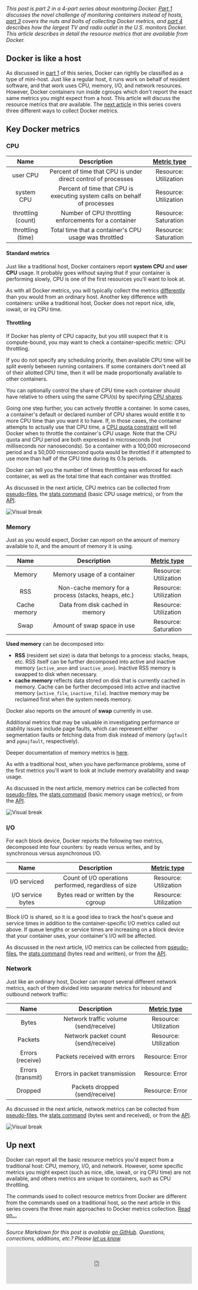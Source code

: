 *This post is part 2 in a 4-part series about monitoring Docker. [Part 1][part-1] discusses the novel challenge of monitoring containers instead of hosts, [part 3][part-3] covers the nuts and bolts of collecting Docker metrics, and [part 4][part-4] describes how the largest TV and radio outlet in the U.S. monitors Docker. This article describes in detail the resource metrics that are available from Docker.*

## Docker is like a host
As discussed in [part 1][part-1] of this series, Docker can rightly be classified as a type of mini-host. Just like a regular host, it runs work on behalf of resident software, and that work uses CPU, memory, I/O, and network resources. However, Docker containers run inside cgroups which don't report the exact same metrics you might expect from a host. This article will discuss the resource metrics that *are* available. The [next article][part-3] in this series covers three different ways to collect Docker metrics.

## Key Docker metrics
### CPU

| **Name** | **Description** | **[Metric type][types]** |
|:---:|:---:|:---:|
| user CPU | Percent of time that CPU is under direct control of processes  | Resource: Utilization |
| system CPU | Percent of time that CPU is executing system calls on behalf of processes | Resource: Utilization |
| throttling (count) | Number of CPU throttling enforcements for a container | Resource: Saturation |
| throttling (time) | Total time that a container's CPU usage was throttled | Resource: Saturation |

#### Standard metrics
Just like a traditional host, Docker containers report **system CPU** and **user CPU** usage. It probably goes without saying that if your container is performing slowly, CPU is one of the first resources you'll want to look at.

As with all Docker metrics, you will typically collect the metrics [differently][part-3] than you would from an ordinary host. Another key difference with containers: unlike a traditional host, Docker does not report nice, idle, iowait, or irq CPU time.

<h4 class="anchor" id="throttling">Throttling</h4>
If Docker has plenty of CPU capacity, but you still suspect that it is compute-bound, you may want to check a container-specific metric: CPU throttling.

If you do not specify any scheduling priority, then available CPU time will be split evenly between running containers. If some containers don't need all of their allotted CPU time, then it will be made proportionally available to other containers.

You can optionally control the share of CPU time each container should have relative to others using the same CPU(s) by specifying [CPU shares](https://docs.docker.com/reference/run/#cpu-share-constraint). 

Going one step further, you can actively throttle a container. In some cases, a container's default or declared number of CPU shares would entitle it to more CPU time than you want it to have. If, in those cases, the container attempts to actually use that CPU time, a [CPU quota constraint](https://docs.docker.com/reference/run/#cpu-quota-constraint) will tell Docker when to throttle the container's CPU usage. Note that the CPU quota and CPU period are both expressed in microseconds (not milliseconds nor nanoseconds). So a container with a 100,000 microsecond period and a 50,000 microsecond quota would be throttled if it attempted to use more than half of the CPU time during its 0.1s periods.

Docker can tell you the number of times throttling was enforced for each container, as well as the total time that each container was throttled.

As discussed in the next article, CPU metrics can be collected from [pseudo-files][part-3-pseudo-files-cpu], the [stats command][part-3-stats-cpu] (basic CPU usage metrics), or from the [API][part-3-api-cpu].

![Visual break](https://don08600y3gfm.cloudfront.net/ps3b/blog/images/2015-03-container-monitoring/p2_divider_1.png)
### Memory
Just as you would expect, Docker can report on the amount of memory available to it, and the amount of memory it is using. 

| **Name** | **Description** | **[Metric type][types]** |
|:---:|:---:|:---:|
| Memory | Memory usage of a container | Resource: Utilization |
| RSS | Non-cache memory for a process (stacks, heaps, etc.) | Resource: Utilization |
| Cache memory | Data from disk cached in memory | Resource: Utilization |
| Swap | Amount of swap space in use | Resource: Saturation |

**Used memory** can be decomposed into:

* **RSS** (resident set size) is data that belongs to a process: stacks, heaps, etc. RSS itself can be further decomposed into active and inactive memory (`active_anon` and `inactive_anon`). Inactive RSS memory is swapped to disk when necessary.
* **cache memory** reflects data stored on disk that is currently cached in memory. Cache can be further decomposed into active and inactive memory (`active_file`, `inactive_file`). Inactive memory may be reclaimed first when the system needs memory.

Docker also reports on the amount of **swap** currently in use.

Additional metrics that may be valuable in investigating performance or stability issues include page faults, which can represent either segmentation faults or fetching data from disk instead of memory (`pgfault` and `pgmajfault`, respectively).

Deeper documentation of memory metrics is [here][memory-metrics-doc].

As with a traditional host, when you have performance problems, some of the first metrics you'll want to look at include memory availability and swap usage.

As discussed in the next article, memory metrics can be collected from [pseudo-files][part-3-pseudo-files-memory], the [stats command][part-3-stats-memory] (basic memory usage metrics), or from the [API][part-3-api-memory].

![Visual break](https://don08600y3gfm.cloudfront.net/ps3b/blog/images/2015-03-container-monitoring/p2_divider_2.png)
### I/O

For each block device, Docker reports the following two metrics, decomposed into four counters: by reads versus writes, and by synchronous versus asynchronous I/O.

| **Name** | **Description** | **[Metric type][types]** |
|:---:|:---:|:---:|
| I/O serviced | Count of I/O operations performed, regardless of size | Resource: Utilization |
| I/O service bytes | Bytes read or written by the cgroup | Resource: Utilization |

Block I/O is shared, so it is a good idea to track the host's queue and service times in addition to the container-specific I/O metrics called out above. If queue lengths or service times are increasing on a block device that your container uses, your container's I/O will be affected.

As discussed in the next article, I/O metrics can be collected from [pseudo-files][part-3-pseudo-files-io], the [stats command][part-3-stats-memory] (bytes read and written), or from the [API][part-3-api-io].

### Network

Just like an ordinary host, Docker can report several different network metrics, each of them divided into separate metrics for inbound and outbound network traffic:

| **Name** | **Description** | **[Metric type][types]** |
|:---:|:---:|:---:|
| Bytes | Network traffic volume (send/receive) | Resource: Utilization |
| Packets | Network packet count (send/receive) | Resource: Utilization |
| Errors (receive) | Packets received with errors | Resource: Error |
| Errors (transmit) | Errors in packet transmission | Resource: Error |
| Dropped | Packets dropped (send/receive) | Resource: Error |

As discussed in the next article, network metrics can be collected from [pseudo-files][part-3-pseudo-files-network], the [stats command][part-3-stats-network] (bytes sent and received), or from the [API][part-3-api-network].

![Visual break](https://don08600y3gfm.cloudfront.net/ps3b/blog/images/2015-03-container-monitoring/p2_divider_3.png)
## Up next
Docker can report all the basic resource metrics you'd expect from a traditional host: CPU, memory, I/O, and network. However, some specific metrics you might expect (such as nice, idle, iowait, or irq CPU time) are not available, and others metrics are unique to containers, such as CPU throttling.

The commands used to collect resource metrics from Docker are different from the commands used on a traditional host, so the next article in this series covers the three main approaches to Docker metrics collection. [Read on...][part-3]
- - -

*Source Markdown for this post is available [on GitHub][markdown]. Questions, corrections, additions, etc.? Please [let us know][issues].*


<iframe width="100%" height="100" style="border: 0;" src="https://go.pardot.com/l/38172/2015-03-02/h6c2r" scrolling="no" type="text/html" frameborder="0" allowtransparency="true"></iframe>

[markdown]: https://github.com/DataDog/the-monitor/blob/master/docker/2_how_to_monitor_docker_resource_metrics.md
[issues]: https://github.com/datadog/the-monitor/issues
[part-1]: https://www.datadoghq.com/blog/the-docker-monitoring-problem/
[part-3]: https://www.datadoghq.com/blog/how-to-collect-docker-metrics
[part-4]: https://www.datadoghq.com/blog/iheartradio-monitors-docker/
[part-3-pseudo-files-cpu]: https://www.datadoghq.com/blog/how-to-collect-docker-metrics/#pseudo-files-cpu
[part-3-pseudo-files-memory]: https://www.datadoghq.com/blog/how-to-collect-docker-metrics/#pseudo-files-memory
[part-3-pseudo-files-io]: https://www.datadoghq.com/blog/how-to-collect-docker-metrics/#pseudo-files-io
[part-3-pseudo-files-network]: https://www.datadoghq.com/blog/how-to-collect-docker-metrics/#pseudo-files-network
[part-3-stats-cpu]: https://www.datadoghq.com/blog/how-to-collect-docker-metrics/#stats-cpu
[part-3-stats-memory]: https://www.datadoghq.com/blog/how-to-collect-docker-metrics/#stats-memory
[part-3-stats-network]: https://www.datadoghq.com/blog/how-to-collect-docker-metrics/#stats-network
[part-3-api-cpu]: https://www.datadoghq.com/blog/how-to-collect-docker-metrics/#api-cpu
[part-3-api-memory]: https://www.datadoghq.com/blog/how-to-collect-docker-metrics/#api-memory
[part-3-api-io]: https://www.datadoghq.com/blog/how-to-collect-docker-metrics/#api-io
[part-3-api-network]: https://www.datadoghq.com/blog/how-to-collect-docker-metrics/#api-network
[memory-metrics-doc]: http://blog.docker.com/2013/10/gathering-lxc-docker-containers-metrics/#memory-metrics
[types]: https://www.datadoghq.com/blog/monitoring-101-collecting-data/

